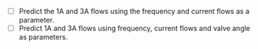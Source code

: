 - [ ] Predict the 1A and 3A flows using the frequency and current flows as a parameter.
- [ ] Predict 1A and 3A flows using frequency, current flows and valve angle as parameters.